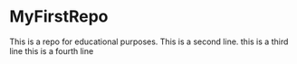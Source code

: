 # MyFirstRepo
This is a repo for educational purposes.
This is a second line.
this is a third line
this is a fourth line